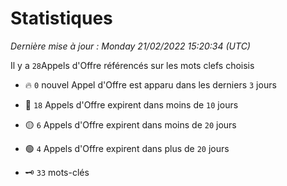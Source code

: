 # Statistiques


_Dernière mise à jour : Monday 21/02/2022 15:20:34 (UTC)_ 

Il y a `28`Appels d'Offre référencés sur les mots clefs choisis

- 🔥 `0` nouvel Appel d'Offre est apparu dans les derniers `3` jours
- 🔴  `18` Appels d'Offre expirent dans moins de `10` jours
- 🟡  `6` Appels d'Offre expirent dans moins de `20` jours
- 🟢  `4` Appels d'Offre expirent dans plus de `20` jours

- 🗝 `33` mots-clés